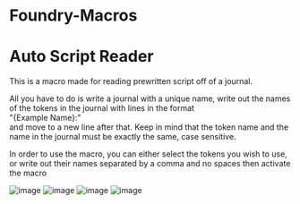 # Foundry-Macros
<h1>Auto Script Reader</h1>

  
  
  
<p>This is a macro made for reading prewritten script off of a journal.</p>
<p>All you have to do is write a journal with a unique name, write out the names of the tokens in the journal with lines in the format
<br>"{Example Name}:"<br>
and move to a new line after that. Keep in mind that the token name and the name in the journal must be exactly the same, case sensitive.</p>
<p>In order to use the macro, you can either select the tokens you wish to use, or write out their names separated by a comma and no spaces then activate the macro</p>

![image](https://user-images.githubusercontent.com/47163941/128325246-47541c71-8b10-4a7c-ac28-9b963420018e.png)
![image](https://user-images.githubusercontent.com/47163941/128326479-01f334a4-90e3-4796-b193-bdd72bc1084e.png)
![image](https://user-images.githubusercontent.com/47163941/128326565-238ba2e3-9186-4a39-bf59-d36267a89ef6.png)
![image](https://user-images.githubusercontent.com/47163941/128326623-6a8a322c-6651-4106-a917-ccd74cfd0548.png)
